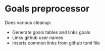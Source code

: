 # Goals preprocessor

Does various cleanup:

* Generate goals tables and links goals
* Links github user names
* Inserts common links from github toml file